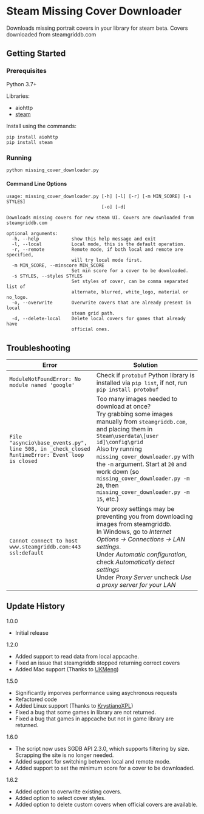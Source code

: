 # Steam Missing Cover Downloader

Downloads missing portrait covers in your library for steam beta.
Covers downloaded from steamgriddb.com

## Getting Started

### Prerequisites

Python 3.7+

Libraries:

* aiohttp
* [steam](https://github.com/ValvePython/steam)

Install using the commands:
```
pip install aiohttp
pip install steam
```

### Running

```
python missing_cover_downloader.py
```

#### Command Line Options
```
usage: missing_cover_downloader.py [-h] [-l] [-r] [-m MIN_SCORE] [-s STYLES]
                                   [-o] [-d]

Downloads missing covers for new steam UI. Covers are downloaded from
steamgriddb.com

optional arguments:
  -h, --help            show this help message and exit
  -l, --local           Local mode, this is the default operation.
  -r, --remote          Remote mode, if both local and remote are specified,
                        will try local mode first.
  -m MIN_SCORE, --minscore MIN_SCORE
                        Set min score for a cover to be downloaded.
  -s STYLES, --styles STYLES
                        Set styles of cover, can be comma separated list of
                        alternate, blurred, white_logo, material or no_logo.
  -o, --overwrite       Overwrite covers that are already present in local
                        steam grid path.
  -d, --delete-local    Delete local covers for games that already have
                        official ones.
```



## Troubleshooting

| Error                                                        | Solution                                                     |
| ------------------------------------------------------------ | ------------------------------------------------------------ |
| `ModuleNotFoundError: No module named 'google'`              | Check if `protobuf` Python library is installed via `pip list`, if not, run `pip install protobuf` |
| `File "asyncio\base_events.py", line 508, in _check_closed`<br>`RuntimeError: Event loop is closed` | Too many images needed to download at once? <br>Try grabbing some images manually from `steamgriddb.com`, and placing them in `Steam\userdata\[user id]\config\grid`<br>Also try running `missing_cover_downloader.py` with the `-m` argument. Start at `20` and work down (so `missing_cover_downloader.py -m 20`, then `missing_cover_downloader.py -m 15`, etc.) |
| `Cannot connect to host www.steamgriddb.com:443 ssl:default` | Your proxy settings may be preventing you from downloading images from steamgriddb.<br> In Windows, go to *Internet Options -> Connections -> LAN settings*. <br> Under *Automatic configuration*, check *Automatically detect settings* <br> Under *Proxy Server* uncheck *Use a proxy server for your LAN* |

## Update History

1.0.0 
* Initial release

1.2.0
* Added support to read data from local appcache.
* Fixed an issue that steamgriddb stopped returning correct covers
* Added Mac support (Thanks to [UKMeng](https://github.com/UKMeng))

1.5.0

* Significantly imporves performance using asychronous requests
* Refactored code
* Added Linux support (Thanks to [KrystianoXPL](https://github.com/KrystianoXPL))
* Fixed a bug that some games in library are not returned.
* Fixed a bug that games in appcache but not in game library are returned.

1.6.0
* The script now uses SGDB API 2.3.0, which supports filtering by size. Scrapping the site is no longer needed.
* Added support for switching between local and remote mode.
* Added support to set the minimum score for a cover to be downloaded.

1.6.2
* Added option to overwrite existing covers.
* Added option to select cover styles.
* Added option to delete custom covers when official covers are available.
